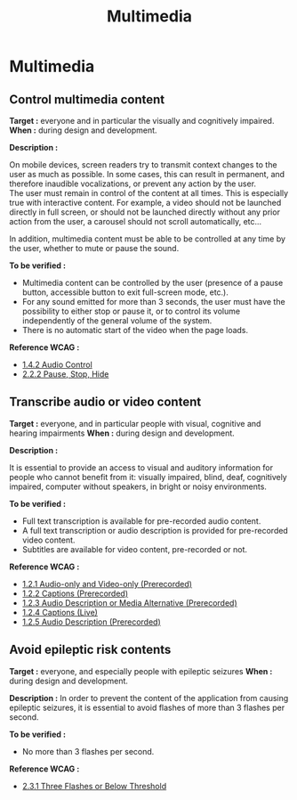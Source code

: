 ﻿---
title: "Multimedia"
---

# Multimedia

## Control multimedia content

**Target&nbsp;:** everyone and in particular the visually and cognitively impaired.  
**When&nbsp;:** during design and development.

**Description&nbsp;:** 

On mobile devices, screen readers try to transmit context changes to the user as much as possible. In some cases, this can result in permanent, and therefore inaudible vocalizations, or prevent any action by the user.  
The user must remain in control of the content at all times. This is especially true with interactive content. For example, a video should not be launched directly in full screen, or should not be launched directly without any prior action from the user, a carousel should not scroll automatically, etc...

In addition, multimedia content must be able to be controlled at any time by the user, whether to mute or pause the sound.

**To be verified&nbsp;:**

- Multimedia content can be controlled by the user (presence of a pause button, accessible button to exit full-screen mode, etc.).
- For any sound emitted for more than 3 seconds, the user must have the possibility to either stop or pause it, or to control its volume independently of the general volume of the system.
- There is no automatic start of the video when the page loads.

**Reference <abbr>WCAG</abbr>&nbsp;:**  
- <a lang="en" href="https://www.w3.org/TR/WCAG21/#audio-control">1.4.2 Audio Control</a>
- <a lang="en" href="https://www.w3.org/TR/WCAG21/#pause-stop-hide">2.2.2 Pause, Stop, Hide</a>

## Transcribe audio or video content

**Target&nbsp;:** everyone, and in particular people with visual, cognitive and hearing impairments
**When&nbsp;:** during design and development.

**Description&nbsp;:** 

It is essential to provide an access to visual and auditory information for people who cannot benefit from it: visually impaired, blind, deaf, cognitively impaired, computer without speakers, in bright or noisy environments.

**To be verified&nbsp;:**

- Full text transcription is available for pre-recorded audio content.
- A full text transcription or audio description is provided for pre-recorded video content.
- Subtitles are available for video content, pre-recorded or not.


**Reference <abbr>WCAG</abbr>&nbsp;:**  
- <a lang="en" href="https://www.w3.org/TR/WCAG21/#audio-only-and-video-only-prerecorded">1.2.1 Audio-only and Video-only (Prerecorded)</a>
- <a lang="en" href="https://www.w3.org/TR/WCAG21/#captions-prerecorded">1.2.2 Captions (Prerecorded)</a>
- <a lang="en" href="https://www.w3.org/TR/WCAG21/#audio-description-or-media-alternative-prerecorded">1.2.3 Audio Description or Media Alternative (Prerecorded)</a>
- <a lang="en" href="https://www.w3.org/TR/WCAG21/#captions-live">1.2.4 Captions (Live)</a>
- <a lang="en" href="https://www.w3.org/TR/WCAG21/#audio-description-prerecorded">1.2.5 Audio Description (Prerecorded)</a>


## Avoid epileptic risk contents

**Target&nbsp;:** everyone, and especially people with epileptic seizures
**When&nbsp;:** during design and development.

**Description&nbsp;:** 
In order to prevent the content of the application from causing epileptic seizures, it is essential to avoid flashes of more than 3 flashes per second.

**To be verified&nbsp;:**
- No more than 3 flashes per second.


**Reference <abbr>WCAG</abbr>&nbsp;:**  
- <a lang="en" href="https://www.w3.org/TR/WCAG21/#three-flashes-or-below-threshold">2.3.1 Three Flashes or Below Threshold</a>
